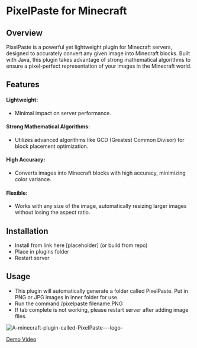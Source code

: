 # PixelPaste for Minecraft
## Overview
PixelPaste is a powerful yet lightweight plugin for Minecraft servers, designed to accurately convert any given image into Minecraft blocks. Built with Java, this plugin takes advantage of strong mathematical algorithms to ensure a pixel-perfect representation of your images in the Minecraft world.

## Features
#### Lightweight: 
- Minimal impact on server performance.
#### Strong Mathematical Algorithms: 
- Utilizes advanced algorithms like GCD (Greatest Common Divisor) for block placement optimization.
#### High Accuracy:
-  Converts images into Minecraft blocks with high accuracy, minimizing color variance.
#### Flexible: 
- Works with any size of the image, automatically resizing larger images without losing the aspect ratio.

## Installation
- Install from link here [placeholder] (or build from repo)
- Place in plugins folder
- Restart server

## Usage
- This plugin will automatically generate a folder called PixelPaste. Put in PNG or JPG images in inner folder for use.
- Run the command /pixelpaste filename.PNG
- If tab complete is not working, please restart server after adding image files.

![A-minecraft-plugin-called-PixelPaste---logo-](https://github.com/jaceg18/PixelPaste/assets/94592538/b4416e1c-330a-4a3b-ae1d-ca5792b6bf0f)


[Demo Video](https://youtu.be/cJWXCN86Dbk)
